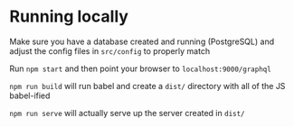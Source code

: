 # Running locally
Make sure you have a database created and running (PostgreSQL) and adjust the config files in `src/config` to properly match

Run `npm start` and then point your browser to `localhost:9000/graphql`

`npm run build` will run babel and create a `dist/` directory with all of the JS babel-ified

`npm run serve` will actually serve up the server created in `dist/`
